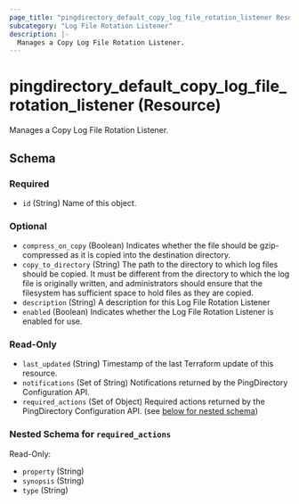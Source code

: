 ```yaml
---
page_title: "pingdirectory_default_copy_log_file_rotation_listener Resource - terraform-provider-pingdirectory"
subcategory: "Log File Rotation Listener"
description: |-
  Manages a Copy Log File Rotation Listener.
---
```


# pingdirectory_default_copy_log_file_rotation_listener (Resource)

Manages a Copy Log File Rotation Listener.



<!-- schema generated by tfplugindocs -->
## Schema

### Required

- `id` (String) Name of this object.

### Optional

- `compress_on_copy` (Boolean) Indicates whether the file should be gzip-compressed as it is copied into the destination directory.
- `copy_to_directory` (String) The path to the directory to which log files should be copied. It must be different from the directory to which the log file is originally written, and administrators should ensure that the filesystem has sufficient space to hold files as they are copied.
- `description` (String) A description for this Log File Rotation Listener
- `enabled` (Boolean) Indicates whether the Log File Rotation Listener is enabled for use.

### Read-Only

- `last_updated` (String) Timestamp of the last Terraform update of this resource.
- `notifications` (Set of String) Notifications returned by the PingDirectory Configuration API.
- `required_actions` (Set of Object) Required actions returned by the PingDirectory Configuration API. (see [below for nested schema](#nestedatt--required_actions))

<a id="nestedatt--required_actions"></a>
### Nested Schema for `required_actions`

Read-Only:

- `property` (String)
- `synopsis` (String)
- `type` (String)



